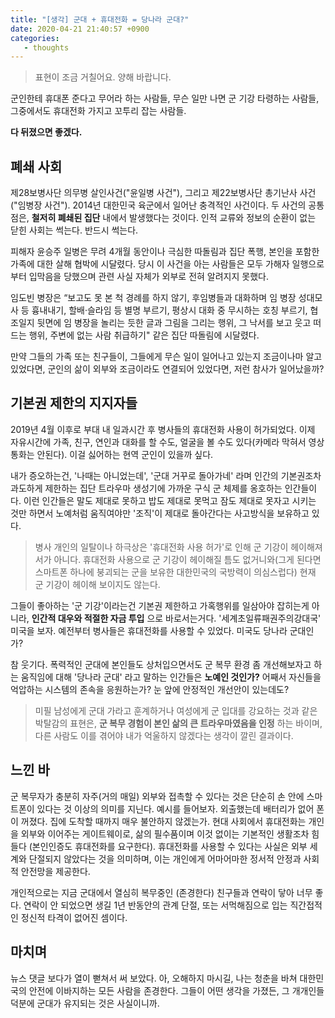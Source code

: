 ```yaml
---
title: "[생각] 군대 + 휴대전화 = 당나라 군대?"
date: 2020-04-21 21:40:57 +0900
categories:
   - thoughts
---
```


> 표현이 조금 거칠어요. 양해 바랍니다.

군인한테 휴대폰 준다고 무어라 하는 사람들, 무슨 일만 나면 군 기강 타령하는 사람들, 그중에서도 휴대전화 가지고 꼬투리 잡는 사람들.

**다 뒤졌으면 좋겠다.**

## 폐쇄 사회

제28보병사단 의무병 살인사건("윤일병 사건"), 그리고 제22보병사단 총기난사 사건("임병장 사건"). 2014년 대한민국 육군에서 일어난 충격적인 사건이다. 두 사건의 공통점은, **철저히 폐쇄된 집단** 내에서 발생했다는 것이다. 인적 교류와 정보의 순환이 없는 닫힌 사회는 썩는다. 반드시 썩는다.

피해자 윤승주 일병은 무려 4개월 동안이나 극심한 따돌림과 집단 폭행, 본인을 포함한 가족에 대한 살해 협박에 시달렸다. 당시 이 사건을 아는 사람들은 모두 가해자 일행으로부터 입막음을 당했으며 관련 사실 자체가 외부로 전혀 알려지지 못했다.

임도빈 병장은 “보고도 못 본 척 경례를 하지 않기, 후임병들과 대화하며 임 병장 성대모사 등 흉내내기, 할배·슬라임 등 별명 부르기, 평상시 대화 중 무시하는 호칭 부르기, 협조일지 뒷면에 임 병장을 놀리는 듯한 글과 그림을 그리는 행위, 그 낙서를 보고 웃고 떠드는 행위, 주변에 없는 사람 취급하기" 같은 집단 따돌림에 시달렸다.

만약 그들의 가족 또는 친구들이, 그들에게 무슨 일이 일어나고 있는지 조금이나마 알고 있었다면, 군인의 삶이 외부와 조금이라도 연결되어 있었다면, 저런 참사가 일어났을까?

## 기본권 제한의 지지자들

2019년 4월 이후로 부대 내 일과시간 후 병사들의 휴대전화 사용이 허가되었다. 이제 자유시간에 가족, 친구, 연인과 대화를 할 수도, 얼굴을 볼 수도 있다(카메라 막혀서 영상통화는 안된다). 이걸 싫어하는 현역 군인이 있을까 싶다.

내가 증오하는건, '나때는 아니었는데', '군대 거꾸로 돌아가네' 라며 인간의 기본권조차 과도하게 제한하는 집단 트라우마 생성기에 가까운 구식 군 체제를 옹호하는 인간들이다. 이런 인간들은 말도 제대로 못하고 밥도 제대로 못먹고 잠도 제대로 못자고 시키는 것만 하면서 노예처럼 움직여야만 '조직'이 제대로 돌아간다는 사고방식을 보유하고 있다.

> 병사 개인의 일탈이나 하극상은 '휴대전화 사용 허가'로 인해 군 기강이 헤이해져서가 아니다. 휴대전화 사용으로 군 기강이 헤이해질 틈도 없거니와(그게 된다면 스마트폰 하나에 붕괴되는 군을 보유한 대한민국의 국방력이 의심스럽다) 현재 군 기강이 헤이해 보이지도 않는다.

그들이 좋아하는 '군 기강'이라는건 기본권 제한하고 가혹행위를 일삼아야 잡히는게 아니라, **인간적 대우와 적절한 자금 투입** 으로 바로서는거다. '세계초일류패권주의강대국' 미국을 보자. 예전부터 병사들은 휴대전화를 사용할 수 있었다. 미국도 당나라 군대인가?

참 웃기다. 폭력적인 군대에 본인들도 상처입으면서도 군 복무 환경 좀 개선해보자고 하는 움직임에 대해 '당나라 군대' 라고 말하는 인간들은 **노예인 것인가?** 어째서 자신들을 억압하는 시스템의 존속을 응원하는가? 눈 앞에 안정적인 개선안이 있는데도?

> 미필 남성에게 군대 가라고 훈계하거나 여성에게 군 입대를 강요하는 것과 같은 박탈감의 표현은, **군 복무 경험이 본인 삶의 큰 트라우마였음을 인정** 하는 바이며, 다른 사람도 이를 겪어야 내가 억울하지 않겠다는 생각이 깔린 결과이다.

## 느낀 바

군 복무자가 충분히 자주(거의 매일) 외부와 접촉할 수 있다는 것은 단순히 손 안에 스마트폰이 있다는 것 이상의 의미를 지닌다. 예시를 들어보자. 외출했는데 배터리가 없어 폰이 꺼졌다. 집에 도착할 때까지 매우 불안하지 않겠는가. 현대 사회에서 휴대전화는 개인을 외부와 이어주는 게이트웨이로, 삶의 필수품이며 이것 없이는 기본적인 생활조차 힘들다 (본인인증도 휴대전화를 요구한다). 휴대전화를 사용할 수 있다는 사실은 외부 세계와 단절되지 않았다는 것을 의미하며, 이는 개인에게 어마어마한 정서적 안정과 사회적 안전망을 제공한다.

개인적으로는 지금 군대에서 열심히 복무중인 (존경한다) 친구들과 연락이 닿아 너무 좋다. 연락이 안 되었으면 생길 1년 반동안의 관계 단절, 또는 서먹해짐으로 입는 직간접적인 정신적 타격이 없어진 셈이다.

## 마치며

뉴스 댓글 보다가 열이 뻗쳐서 써 보았다. 아, 오해하지 마시길, 나는 청춘을 바쳐 대한민국의 안전에 이바지하는 모든 사람을 존경한다. 그들이 어떤 생각을 가졌든, 그 개개인들 덕분에 군대가 유지되는 것은 사실이니까.
